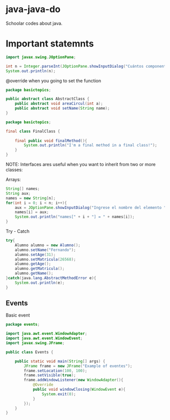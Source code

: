 # java-java-do
Schoolar codes about java. 

# Important statemnts

```java
import javax.swing.JOptionPane;

int n = Integer.parseInt(JOptionPane.showInputDialog("Cuántos componentes deseas ver?: "));
System.out.println(n);
```

@override when you going to set the function
```java
package basictopics;

public abstract class AbstractClass {
    public abstract void areaCircul(int a);
    public abstract void setName(String name);
}
```

```java
package basictopics;

final class FinalClass {
    
    final public void finalMethod(){
        System.out.println("I'm a final method in a final class!");
    }
}
```

NOTE: Interfaces ares useful when you want to inherit from two or more classes:

Arrays:
```java
String[] names;
String aux;
names = new String[n];
for(int i = 0; i < n; i++){
    aux = JOptionPane.showInputDialog("Ingrese el nombre del elemento "+ i + ": ");
    names[i] = aux;
    System.out.println("names[" + i + "] = " + names[i]);
}
```

Try - Catch
```java
try{
    Alumno alumno = new Alumno();
    alumno.setName("Fernando");
    alumno.setAge(31);
    alumno.setMatricula(26568);
    alumno.getAge();
    alumno.getMatricula();
    alumno.getName();
}catch(java.lang.AbstractMethodError e){
    System.out.println(e);
}
```

## Events

Basic event
```java
package events;

import java.awt.event.WindowAdapter;
import java.awt.event.WindowEvent;
import javax.swing.JFrame;

public class Events {

    public static void main(String[] args) {
        JFrame frame = new JFrame("Example of eventes");
        frame.setLocation(100, 100);
        frame.setVisible(true);
        frame.addWindowListener(new WindowAdapter(){
            @Override
            public void windowClosing(WindowEvent e){
                System.exit(0);
            }
        });
    }
}
```

```java
```

```java
```

```java
```

```java
```

```java
```

```java
```

```java
```

```java
```

```java
```

```java
```

```java
```

```java
```

```java
```

```java
```

```java
```

```java
```

```java
```

```java
```

```java
```

```java
```

```java
```

```java
```

```java
```

```java
```

```java
```

```java
```

```java
```

```java
```

```java
```

```java
```

```java
```

```java
```

```java
```

```java
```

```java
```

```java
```

```java
```

```java
```

```java
```

```java
```

```java
```

```java
```

```java
```

```java
```

```java
```

```java
```

```java
```

```java
```

```java
```

```java
```

```java
```

```java
```

```java
```

```java
```

```java
```

```java
```

```java
```

```java
```

```java
```

```java
```

```java
```

```java
```

```java
```

```java
```

```java
```

```java
```

```java
```

```java
```

```java
```

```java
```

```java
```

```java
```

```java
```

```java
```

```java
```

```java
```

```java
```

```java
```

```java
```

```java
```

```java
```

```java
```

```java
```

```java
```

```java
```

```java
```

```java
```

```java
```

```java
```

```java
```

```java
```

```java
```

```java
```

```java
```

```java
```

```java
```

```java
```

```java
```

```java
```
